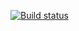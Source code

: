 [![Build status](https://ci.appveyor.com/api/projects/status/mjh0733qn3nt4vbw/branch/main?svg=true)](https://ci.appveyor.com/project/DinckyBu/autojavaqahomework2-vfsbd/branch/main)
